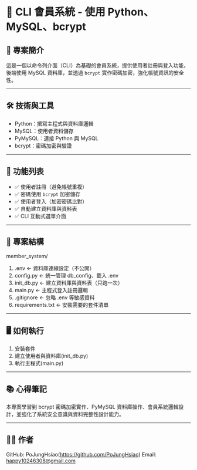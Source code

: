 # 🔐 CLI 會員系統 - 使用 Python、MySQL、bcrypt

## 📌 專案簡介
這是一個以命令列介面（CLI）為基礎的會員系統，提供使用者註冊與登入功能，
後端使用 MySQL 資料庫，並透過 `bcrypt` 實作密碼加密，強化帳號資訊的安全性。

---

## 🛠️ 技術與工具
- Python：撰寫主程式與資料庫邏輯
- MySQL：使用者資料儲存
- PyMySQL：連接 Python 與 MySQL
- bcrypt：密碼加密與驗證

---

## 🚀 功能列表
- ✅ 使用者註冊（避免帳號重複）
- ✅ 密碼使用 `bcrypt` 加密儲存
- ✅ 使用者登入（加密密碼比對）
- ✅ 自動建立資料庫與資料表
- ✅ CLI 互動式選單介面

---

## 🧰 專案結構
member_system/
1. .env              ← 資料庫連線設定（不公開）
2. config.py         ← 統一管理 db_config、載入 .env
3. init_db.py        ← 建立資料庫與資料表（只跑一次）
4. main.py           ← 主程式登入註冊邏輯
5. .gitignore        ← 忽略 .env 等敏感資料
6. requirements.txt  ← 安裝需要的套件清單

---

## 🖥️ 如何執行
1. 安裝套件
2. 建立使用者與資料庫(init_db.py)
3. 執行主程式(main.py)

---

## 📚 心得筆記
本專案學習到 bcrypt 密碼加密實作、PyMySQL 資料庫操作、會員系統邏輯設計，並強化了系統安全意識與資料完整性設計能力。

---

## 🧑‍💻 作者
GitHub: PoJungHsiao(https://github.com/PoJungHsiao)
Email: happy10246308@gmail.com

